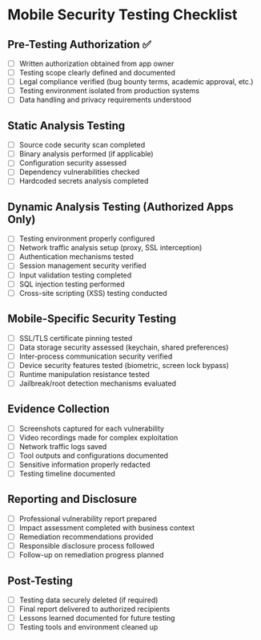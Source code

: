 # Mobile Security Testing Checklist

## Pre-Testing Authorization ✅
- [ ] Written authorization obtained from app owner
- [ ] Testing scope clearly defined and documented
- [ ] Legal compliance verified (bug bounty terms, academic approval, etc.)
- [ ] Testing environment isolated from production systems
- [ ] Data handling and privacy requirements understood

## Static Analysis Testing
- [ ] Source code security scan completed
- [ ] Binary analysis performed (if applicable)
- [ ] Configuration security assessed
- [ ] Dependency vulnerabilities checked
- [ ] Hardcoded secrets analysis completed

## Dynamic Analysis Testing (Authorized Apps Only)
- [ ] Testing environment properly configured
- [ ] Network traffic analysis setup (proxy, SSL interception)
- [ ] Authentication mechanisms tested
- [ ] Session management security verified
- [ ] Input validation testing completed
- [ ] SQL injection testing performed
- [ ] Cross-site scripting (XSS) testing conducted

## Mobile-Specific Security Testing
- [ ] SSL/TLS certificate pinning tested
- [ ] Data storage security assessed (keychain, shared preferences)
- [ ] Inter-process communication security verified
- [ ] Device security features tested (biometric, screen lock bypass)
- [ ] Runtime manipulation resistance tested
- [ ] Jailbreak/root detection mechanisms evaluated

## Evidence Collection
- [ ] Screenshots captured for each vulnerability
- [ ] Video recordings made for complex exploitation
- [ ] Network traffic logs saved
- [ ] Tool outputs and configurations documented
- [ ] Sensitive information properly redacted
- [ ] Testing timeline documented

## Reporting and Disclosure
- [ ] Professional vulnerability report prepared
- [ ] Impact assessment completed with business context
- [ ] Remediation recommendations provided
- [ ] Responsible disclosure process followed
- [ ] Follow-up on remediation progress planned

## Post-Testing
- [ ] Testing data securely deleted (if required)
- [ ] Final report delivered to authorized recipients
- [ ] Lessons learned documented for future testing
- [ ] Testing tools and environment cleaned up
